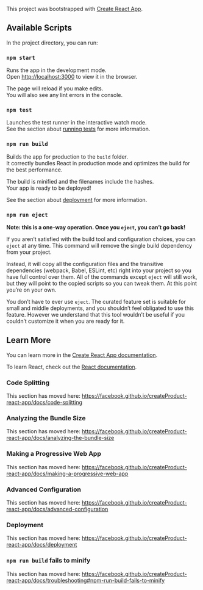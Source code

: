 This project was bootstrapped with [Create React App](https://github.com/facebook/createProduct-react-app).

## Available Scripts

In the project directory, you can run:

### `npm start`

Runs the app in the development mode.<br />
Open [http://localhost:3000](http://localhost:3000) to view it in the browser.

The page will reload if you make edits.<br />
You will also see any lint errors in the console.

### `npm test`

Launches the test runner in the interactive watch mode.<br />
See the section about [running tests](https://facebook.github.io/createProduct-react-app/docs/running-tests) for more information.

### `npm run build`

Builds the app for production to the `build` folder.<br />
It correctly bundles React in production mode and optimizes the build for the best performance.

The build is minified and the filenames include the hashes.<br />
Your app is ready to be deployed!

See the section about [deployment](https://facebook.github.io/createProduct-react-app/docs/deployment) for more information.

### `npm run eject`

**Note: this is a one-way operation. Once you `eject`, you can’t go back!**

If you aren’t satisfied with the build tool and configuration choices, you can `eject` at any time. This command will remove the single build dependency from your project.

Instead, it will copy all the configuration files and the transitive dependencies (webpack, Babel, ESLint, etc) right into your project so you have full control over them. All of the commands except `eject` will still work, but they will point to the copied scripts so you can tweak them. At this point you’re on your own.

You don’t have to ever use `eject`. The curated feature set is suitable for small and middle deployments, and you shouldn’t feel obligated to use this feature. However we understand that this tool wouldn’t be useful if you couldn’t customize it when you are ready for it.

## Learn More

You can learn more in the [Create React App documentation](https://facebook.github.io/createProduct-react-app/docs/getting-started).

To learn React, check out the [React documentation](https://reactjs.org/).

### Code Splitting

This section has moved here: https://facebook.github.io/createProduct-react-app/docs/code-splitting

### Analyzing the Bundle Size

This section has moved here: https://facebook.github.io/createProduct-react-app/docs/analyzing-the-bundle-size

### Making a Progressive Web App

This section has moved here: https://facebook.github.io/createProduct-react-app/docs/making-a-progressive-web-app

### Advanced Configuration

This section has moved here: https://facebook.github.io/createProduct-react-app/docs/advanced-configuration

### Deployment

This section has moved here: https://facebook.github.io/createProduct-react-app/docs/deployment

### `npm run build` fails to minify

This section has moved here: https://facebook.github.io/createProduct-react-app/docs/troubleshooting#npm-run-build-fails-to-minify
